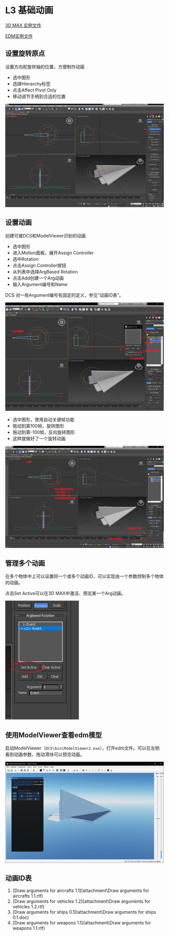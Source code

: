 # L3 基础动画

[3D MAX 实例文件](attachment\L3paper.max)

[EDM实例文件](attachment\L3paper.edm)

## 设置旋转原点

设置方向舵旋转轴的位置，方便制作动画

* 选中图形
* 选择Hierarchy标签
* 点击Affect Pivot Only
* 移动调节手柄到合适的位置

![1563957148496](assets/1563957148496.png)

## 设置动画

创建可被DCS和ModelViewer识别的动画

* 选中图形
* 进入Motion面板，展开Assign Controller
* 选中Rotation
* 点击Assign Controller按钮
* 从列表中选择ArgBased Rotation
* 点击Add创建一个Arg动画
* 输入Argument编号和Name

DCS 对一些Argument编号有固定的定义，参见“动画ID表”。

![1563957412899](assets/1563957412899.png)

* 选中图形，使用自动关键帧功能
* 拖动到第100帧，旋转图形
* 拖动到第-100帧，反向旋转图形
* 这样就做好了一个旋转动画

![1563957631285](assets/1563957631285.png)

## 管理多个动画

在多个物体中上可以设置同一个或多个动画ID，可以实现由一个参数控制多个物体的动画。

点击Set Active可以在3D MAX中激活、预览某一个Arg动画。

![1564381151803](assets/1564381151803.png)

## 使用ModelViewer查看edm模型

启动ModelViewer（`DCS\bin\ModelViewer2.exe`），打开edm文件。可以在左侧看到动画参数，拖动滑块可以预览动画。

![1563957943658](assets/1563957943658.png)

## 动画ID表

1. [Draw arguments for aircrafts 1.1](attachment\Draw arguments for aircrafts 1.1.rtf)
1. [Draw arguments for vehicles 1.2](attachment\Draw arguments for vehicles 1.2.rtf)
1. [Draw arguments for ships 0.1](attachment\Draw arguments for ships 0.1.doc)
1. [Draw arguments for weapons 1.1](attachment\Draw arguments for weapons 1.1.rtf)